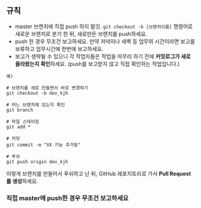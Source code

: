 ## 규칙
- master 브랜치에 직접 push 하지 말것. `git checkout -b [브랜치이름]` 명령어로 새로운 브랜치로 분기 한 뒤, 새로만든 브랜치를 push하세요.
- push 한 경우 무조건 보고하세요. 만약 저녁이나 새벽 등 업무외 시간이라면 보고를 보류하고 업무시간에 한번에 보고하세요.
- 보고가 생략될 수 있으니 각 작업자들은 작업을 마무리 하기 전에 <b>커밋로그가 새로 올라왔는지 확인</b>하세요. (push를 보고받지 않고 직접 확인하는 작업입니다.)

```
예)

# 브랜치를 새로 만들면서 바로 변경하기
git checkout -b dev_kjh

# 어느 브랜치에 있는지 확인
git branch

# 파일 스테이징
git add *

# 커밋
git commit -m "XX 기능 추가됨"

# 푸쉬
git push origin dev_kjh

```

이렇게 브랜치를 만들어서 푸쉬하고 난 뒤, GitHub 레포지토리로 가서 <b>Pull Request를 생성</b>하세요.


### __직접 master에 push한 경우 무조건 보고하세요__

